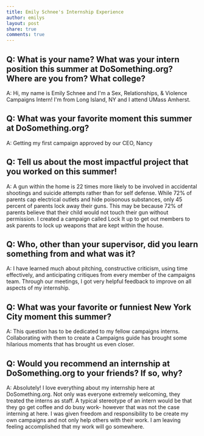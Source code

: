 ```yaml
---
title: Emily Schnee's Internship Experience
author: emilys
layout: post
share: true
comments: true
---
```


## Q: What is your name? What was your intern position this summer at DoSomething.org? Where are you from? What college?

A: Hi, my name is Emily Schnee and I'm a Sex, Relationships, & Violence Campaigns Intern! I'm from Long Island, NY and I attend UMass Amherst.

## Q: What was your favorite moment this summer at DoSomething.org?

A: Getting my first campaign approved by our CEO, Nancy

## Q: Tell us about the most impactful project that you worked on this summer!

A: A gun within the home is 22 times more likely to be involved in accidental shootings and suicide attempts rather than for self defense. While 72% of parents cap electrical outlets and hide poisonous substances, only  45 percent of parents lock away their guns. This may be because 72% of parents believe that their child would not touch their gun without permission. I created a campaign called Lock It up to get out members to ask parents to lock up weapons that are kept within the house.

## Q: Who, other than your supervisor, did you learn something from and what was it?

A: I have learned much about pitching, constructive criticism, using time effectively, and anticipating critiques from every member of the campaigns team. Through our meetings, I got very helpful feedback to improve on all aspects of my internship.

## Q: What was your favorite or funniest New York City moment this summer?

A: This question has to be dedicated to my fellow campaigns interns. Collaborating with them to create a Campaigns guide has brought some hilarious moments that has brought us even closer.

## Q: Would you recommend an internship at DoSomething.org to your friends? If so, why?

A: Absolutely! I love everything about my internship here at DoSomething.org. Not only was everyone extremely welcoming, they treated the interns as staff. A typical stereotype of an intern would be that they go get coffee and do busy work- however that was not the case interning at here. I was given freedom and responsibility to be create my own campaigns and not only help others with their work. I am leaving feeling accomplished that my work will go somewhere.
